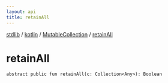 ```yaml
---
layout: api
title: retainAll
---
```

[stdlib](../../index.md) / [kotlin](../index.md) / [MutableCollection](index.md) / [retainAll](retainAll.md)

# retainAll

```
abstract public fun retainAll(c: Collection<Any>): Boolean
```

